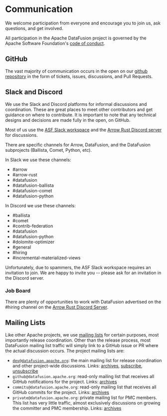 <!---
  Licensed to the Apache Software Foundation (ASF) under one
  or more contributor license agreements.  See the NOTICE file
  distributed with this work for additional information
  regarding copyright ownership.  The ASF licenses this file
  to you under the Apache License, Version 2.0 (the
  "License"); you may not use this file except in compliance
  with the License.  You may obtain a copy of the License at

    http://www.apache.org/licenses/LICENSE-2.0

  Unless required by applicable law or agreed to in writing,
  software distributed under the License is distributed on an
  "AS IS" BASIS, WITHOUT WARRANTIES OR CONDITIONS OF ANY
  KIND, either express or implied.  See the License for the
  specific language governing permissions and limitations
  under the License.
-->

# Communication

We welcome participation from everyone and encourage you to join us, ask
questions, and get involved.

All participation in the Apache DataFusion project is governed by the
Apache Software Foundation's [code of
conduct](https://www.apache.org/foundation/policies/conduct.html).

## GitHub

The vast majority of communication occurs in the open on our
[github repository](https://github.com/apache/datafusion) in the form of tickets, issues, discussions, and Pull Requests.

## Slack and Discord

We use the Slack and Discord platforms for informal discussions and coordination. These are great places to
meet other contributors and get guidance on where to contribute. It is important to note that any technical designs and
decisions are made fully in the open, on GitHub.

Most of us use the [ASF Slack
workspace](https://s.apache.org/slack-invite) and the [Arrow Rust Discord
server][discord-link] for discussions.

There are specific channels for Arrow, DataFusion, and the DataFusion subprojects (Ballista, Comet, Python, etc).

In Slack we use these channels:

- #arrow
- #arrow-rust
- #datafusion
- #datafusion-ballista
- #datafusion-comet
- #datafusion-python

In Discord we use these channels:

- #ballista
- #comet
- #contrib-federation
- #datafusion
- #datafusion-python
- #dolomite-optimizer
- #general
- #hiring
- #incremental-materialized-views

Unfortunately, due to spammers, the ASF Slack workspace requires an invitation
to join. We are happy to invite you -- please ask for an invitation in the
Discord server.

### Job Board

There are plenty of opportunities to work with DataFusion advertised on the
#hiring channel on the [Arrow Rust Discord Server][discord-link].

## Mailing Lists

Like other Apache projects, we use [mailing lists] for certain purposes, most
importantly release coordination. Other than the release process, most
DataFusion mailing list traffic will simply link to a GitHub issue or PR where
the actual discussion occurs. The project mailing lists are:

- [`dev@datafusion.apache.org`](mailto:dev@datafusion.apache.org): the main
  mailing list for release coordination and other project-wide discussions. Links:
  [archives](https://lists.apache.org/list.html?dev@datafusion.apache.org),
  [subscribe](mailto:dev-subscribe@datafusion.apache.org),
  [unsubscribe](mailto:dev-unsubscribe@datafusion.apache.org)
- `github@datafusion.apache.org`: read-only mailing list that receives all GitHub notifications for the project. Links:
  [archives](https://lists.apache.org/list.html?github@datafusion.apache.org)
- `commits@datafusion.apache.org`: read-only mailing list that receives all GitHub commits for the project. Links:
  [archives](https://lists.apache.org/list.html?commits@datafusion.apache.org)
- `private@datafusion.apache.org`: private mailing list for PMC members. This list has very little traffic, almost exclusively discussions on growing the committer and PMC membership. Links:
  [archives](https://lists.apache.org/list.html?private@datafusion.apache.org)

[mailing lists]: https://www.apache.org/foundation/mailinglists
[discord-link]: https://discord.gg/Qw5gKqHxUM
